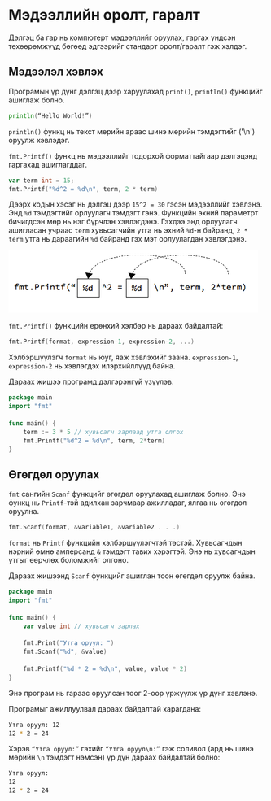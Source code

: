 # Мэдээллийн оролт, гаралт

Дэлгэц ба гар нь компютерт мэдээллийг оруулах, гаргах үндсэн төхөөрөмжүүд бөгөөд эдгээрийг стандарт оролт/гаралт гэж хэлдэг.

## Мэдээлэл хэвлэх

Програмын үр дүнг дэлгэц дээр харуулахад  `print()`, `println()` функцийг ашиглаж болно.

```go
println(“Hello World!”)
```

`println()` функц нь текст мөрийн араас шинэ мөрийн тэмдэгтийг \('\n'\) оруулж хэвлэдэг.

`fmt.Printf()` функц нь мэдээллийг тодорхой форматтайгаар дэлгэцэнд гаргахад ашиглагддаг.

```go
var term int = 15;
fmt.Printf("%d^2 = %d\n", term, 2 * term)
```

Дээрх кодын хэсэг нь дэлгэц  дээр `15^2 = 30` гэсэн мэдээллийг хэвлэнэ. Энд `%d` тэмдэгтийг орлуулагч тэмдэгт гэнэ. Функцийн эхний параметрт бичигдсэн мөр нь нэг бүрчлэн хэвлэгдэнэ. Гэхдээ энд орлуулагч ашигласан учраас `term` хувьсагчийн утга нь эхний `%d`-н байранд, `2 * term`  утга нь дараагийн `%d` байранд гэх мэт орлуулагдан хэвлэгдэнэ.

![](res/fmt.png)

`fmt.Printf()` функцийн ерөнхий хэлбэр нь дараах байдалтай:

```go
fmt.Printf(format, expression-1, expression-2, ...)
```

Хэлбэршүүлэгч `format` нь юуг, яаж хэвлэхийг заана.  `expression-1`, `expression-2` нь хэвлэгдэх илэрхийллүүд байна.

Дараах жишээ програмд дэлгэрэнгүй үзүүлэв.

```go
package main
import "fmt"

func main() {
    term := 3 * 5 // хувьсагч зарлаад утга олгох
    fmt.Printf("%d^2 = %d\n", term, 2*term)
}
```

## Өгөгдөл оруулах

`fmt` сангийн `Scanf` функцийг өгөгдөл оруулахад ашиглаж болно. Энэ функц нь `Printf`-тэй адилхан зарчмаар ажилладаг, ялгаа нь өгөгдөл оруулна.

```go
fmt.Scanf(format, &variable1, &variable2 . . .)
```

`format` нь `Printf` функцийн хэлбэршүүлэгчтэй төстэй. Хувьсагчдын нэрний өмнө амперсанд `&` тэмдэгт тавих хэрэгтэй. Энэ нь хувсагчдын утгыг өөрчлөх боломжийг олгоно.

Дараах жишээнд `Scanf` функцийг ашиглан тоон өгөгдөл оруулж байна.

```go
package main
import "fmt"

func main() {
    var value int // хувьсагч зарлах

    fmt.Print("Утга оруул: ")
    fmt.Scanf("%d", &value)

    fmt.Printf("%d * 2 = %d\n", value, value * 2)
}
```

Энэ програм нь гараас оруулсан тоог 2-оор үржүүлж үр дүнг хэвлэнэ.

Програмыг ажиллуулвал дараах байдалтай харагдана:

```sh
Утга оруул: 12
12 * 2 = 24
```

Хэрэв `“Утга оруул:”` гэхийг `“Утга оруул\n:”` гэж соливол \(ард нь шинэ мөрийн `\n` тэмдэгт нэмсэн\) үр дүн дараах байдалтай болно:

```sh
Утга оруул:
12
12 * 2 = 24
```



